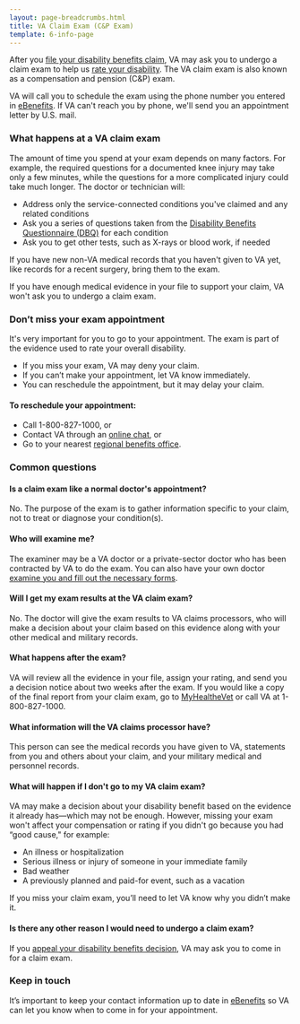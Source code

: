 ```yaml
---
layout: page-breadcrumbs.html
title: VA Claim Exam (C&P Exam)
template: 6-info-page
---
```

After you [file your disability benefits claim](/disability-benefits/apply-for-benefits/), VA may ask you to undergo a claim exam to help us [rate your disability](/disability-benefits/claims-process/ratings/). The VA claim exam is also known as a compensation and pension (C&P) exam.

VA will call you to schedule the exam using the phone number you entered in [eBenefits](https://www.ebenefits.va.gov/ebenefits/homepage). If VA can't reach you by phone, we'll send you an appointment letter by U.S. mail.

 ### What happens at a VA claim exam

The amount of time you spend at your exam depends on many factors. For example, the required questions for a documented knee injury may take only a few minutes, while the questions for a more complicated injury could take much longer. The doctor or technician will:
-	Address only the service-connected conditions you've claimed and any related conditions
-	Ask you a series of questions taken from the [Disability Benefits Questionnaire (DBQ)](http://benefits.va.gov/COMPENSATION/dbq_ListByDBQFormName.asp) for each condition
-	Ask you to get other tests, such as X-rays or blood work, if needed

If you have new non-VA medical records that you haven't given to VA yet, like records for a recent surgery, bring them to the exam.

If you have enough medical evidence in your file to support your claim, VA won't ask you to undergo a claim exam.

<div class="call-out">

### Don’t miss your exam appointment

It's very important for you to go to your appointment. The exam is part of the evidence used to rate your overall disability.

-	If you miss your exam, VA may deny your claim.
-	If you can’t make your appointment, let VA know immediately.
-	You can reschedule the appointment, but it may delay your claim.

#### To reschedule your appointment:

-	Call 1-800-827-1000, or
-	Contact VA through an [online chat](https://www.ebenefits.va.gov/chat/chatstart.aspx?domain=1010ez), or
-	Go to your nearest [regional benefits office](https://www.vets.gov/facility-locator/).

</div>

### Common questions

#### Is a claim exam like a normal doctor's appointment?
No. The purpose of the exam is to gather information specific to your claim, not to treat or diagnose your condition(s).

#### Who will examine me?
The examiner may be a VA doctor or a private-sector doctor who has been contracted by VA to do the exam. You can also have your own doctor [examine you and fill out the necessary forms](http://benefits.va.gov/COMPENSATION/dbq_veteraninstruct.asp).  

#### Will I get my exam results at the VA claim exam?

No. The doctor will give the exam results to VA claims processors, who will make a decision about your claim based on this evidence along with your other medical and military records.

#### What happens after the exam?

VA will review all the evidence in your file, assign your rating, and send you a decision notice about two weeks after the exam. If you would like a copy of the final report from your claim exam, go to [MyHealtheVet](https://www.myhealth.va.gov) or call VA at 1-800-827-1000.  

#### What information will the VA claims processor have?

This person can see the medical records you have given to VA, statements from you and others about your claim, and your military medical and personnel records. 

#### What will happen if I don't go to my VA claim exam?

VA may make a decision about your disability benefit based on the evidence it already has—which may not be enough. However, missing your exam won't affect your compensation or rating if you didn't go because you had “good cause," for example:
- An illness or hospitalization
- Serious illness or injury of someone in your immediate family
- Bad weather
- A previously planned and paid-for event, such as a vacation

If you miss your claim exam, you’ll need to let VA know why you didn’t make it.

#### Is there any other reason I would need to undergo a claim exam?

If you [appeal your disability benefits decision](/disability-benefits/claims-appeal/), VA may ask you to come in for a claim exam.

### Keep in touch

It’s important to keep your contact information up to date in [eBenefits](https://www.ebenefits.va.gov/ebenefits/homepage) so VA can let you know when to come in for your appointment.
